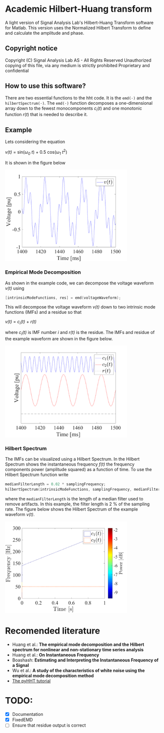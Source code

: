 # Academic Hilbert-Huang transform
A light version of Signal Analysis Lab's Hilbert-Huang Transform software for Matlab. This version uses the Normalized Hilbert Transform to define and calculate the amplitude and phase.

## Copyright notice
Copyright (C) Signal Analysis Lab AS - All Rights Reserved
Unauthorized copying of this file, via any medium is strictly prohibited
Proprietary and confidential

## How to use this software?

There are two essential functions to the hht code. It is the `emd(·)` and the `hilbertSpectrum(·)`. The `emd(·)` function decomposes a one-dimensional array down to the fewest monocomponents *c*<sub>*i*</sub>(*t*) and one monotonic function *r*(*t*) that is needed to describe it. 

## Example

Lets considering the equation

  *v(t)* = sin(*ω<sub>0</sub> t*) + 0.5 cos(*ω<sub>1</sub> t*<sup>2</sup>)

It is shown in the figure below

<img src="fig/examples/raw.png" width="400">

### Empirical Mode Decomposition
As shown in the example code, we can decompose the voltage waveform *v(t)* using

```c
[intrinsicModeFunctions, res] = emd(voltageWaveform);
```

This will decompose the voltage waveform _v(t)_ down to two intrinsic mode functions (IMFs) and a residue so that

_v(t)_ = _c<sub>i</sub>(t)_ + _r(t)_

where _c<sub>i</sub>(t)_ is IMF number _i_ and _r(t)_ is the residue. The IMFs and residue of the example waveform are shown in the figure below.

<img src="fig/examples/imf.png" width="400">

### Hilbert Spectrum
The IMFs can be visualized using a Hilbert Spectrum. In the Hilbert Spectrum shows the instantaneous frequency _f(t)_ the frequency components power (amplitude squared) as a function of time. To use the Hilbert Spectrum function write
```c
medianFilterLength = 0.02 * samplingFrequency;
hilbertSpectrum(intrinsicModeFunctions, samplingFrequency, medianFilterLength)
```
where the `medianFilterLength` is the length of a median filter used to remove artifacts. In this example, the filter length is 2 % of the sampling rate. The figure below shows the Hilbert Spectrum of the example waveform _v(t)_.

<img src="fig/examples/hs.png" width="400">

# Recomended literature
- Huang et al.: __The empirical mode decomposition and the Hilbert spectrum for nonlinear and non-stationary time series analysis__
- Huang et al.: __On Instantaneous Frequency__
- Boashash: __Estimating and Interpreting the Instantaneous Frequency of a Signal__
- Wu et al.: __A study of the characteristics of white noise using the empirical mode decomposition method__
- [The pyHHT tutorial](http://pyhht.readthedocs.io/en/latest/tutorials.html)

# TODO:
- [x] Documentation
- [x] FixedEMD
- [ ] Ensure that residue output is correct
